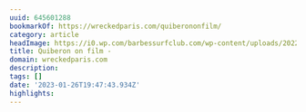 ```yaml
---
uuid: 645601288
bookmarkOf: https://wreckedparis.com/quiberononfilm/
category: article
headImage: https://i0.wp.com/barbessurfclub.com/wp-content/uploads/2022/01/Photo27_25-1.jpg?fit=1786%2C1190&quality=95&ssl=1
title: Quiberon on film -
domain: wreckedparis.com
description:
tags: []
date: '2023-01-26T19:47:43.934Z'
highlights:
---
```




